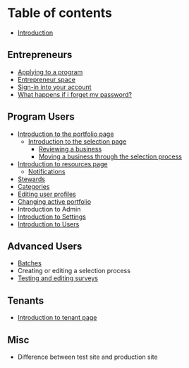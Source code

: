 # Table of contents

* [Introduction](README.md)

## Entrepreneurs

* [Applying to a program](entrepreneurs/applying-to-a-program.md)
* [Entrepreneur space](entrepreneurs/entrepreneur-space.md)
* [Sign-in into your account](entrepreneurs/sign-in-into-your-account.md)
* [What happens if i forget my password?](entrepreneurs/what-happens-if-i-forget-my-password.md)

## Program Users

* [Introduction to the portfolio page](program-users/introduction-to-the-portfolio-page/README.md)
  * [Introduction to the selection page](program-users/introduction-to-the-portfolio-page/introduction-to-the-selection-page/README.md)
    * [Reviewing a business](program-users/introduction-to-the-portfolio-page/introduction-to-the-selection-page/reviewing-a-business.md)
    * [Moving a business through the selection process](program-users/introduction-to-the-portfolio-page/introduction-to-the-selection-page/moving-a-business-through-the-selection-process.md)
* [Introduction to resources page](program-users/introduction-to-resources-page/README.md)
  * [Notifications](program-users/introduction-to-resources-page/notifications.md)
* [Stewards](program-users/stewards.md)
* [Categories](program-users/categories.md)
* [Editing user profiles](program-users/editing-user-profiles.md)
* [Changing active portfolio](program-users/changing-active-portfolio.md)
* Introduction to Admin
* [Introduction to Settings](program-users/introduction-to-settings.md)
* [Introduction to Users](program-users/introduction-to-users.md)

## Advanced Users

* [Batches](advanced-users/batches.md)
* Creating or editing a selection process
* [Testing and editing surveys](advanced-users/testing-and-editing-surveys.md)

## Tenants

* [Introduction to tenant page](tenants/introduction-to-tenant-page.md)

## Misc

* Difference between test site and production site

